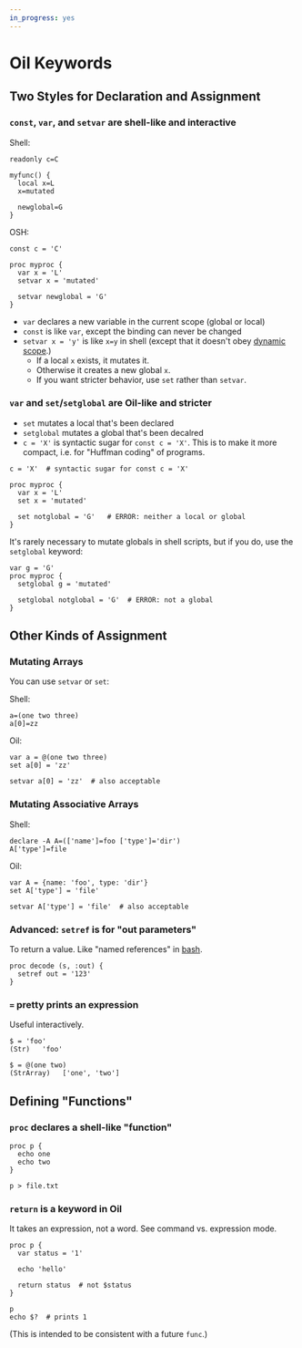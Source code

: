 ```yaml
---
in_progress: yes
---
```


Oil Keywords
============

<div id="toc">
</div>

## Two Styles for Declaration and Assignment

### `const`, `var`, and `setvar` are shell-like and interactive

Shell:

```
readonly c=C

myfunc() {
  local x=L
  x=mutated

  newglobal=G
}
```

OSH:

```
const c = 'C'

proc myproc {
  var x = 'L'
  setvar x = 'mutated'

  setvar newglobal = 'G'
}
```

- `var` declares a new variable in the current scope (global or local)
- `const` is like `var`, except the binding can never be changed
- `setvar x = 'y'` is like `x=y` in shell (except that it doesn't obey [dynamic
  scope]($xref:dynamic-scope).)
  - If a local `x` exists, it mutates it.
  - Otherwise it creates a new global `x`.
  - If you want stricter behavior, use `set` rather than `setvar`.

### `var` and `set`/`setglobal` are Oil-like and stricter

- `set` mutates a local that's been declared
- `setglobal` mutates a global that's been decalred
- `c = 'X'` is syntactic sugar for `const c = 'X'`.  This is to make it more
  compact, i.e. for "Huffman coding" of programs.

```
c = 'X'  # syntactic sugar for const c = 'X'

proc myproc {
  var x = 'L'
  set x = 'mutated' 

  set notglobal = 'G'   # ERROR: neither a local or global
}
```

It's rarely necessary to mutate globals in shell scripts, but if you do, use
the `setglobal` keyword:

```
var g = 'G'
proc myproc {
  setglobal g = 'mutated'

  setglobal notglobal = 'G'  # ERROR: not a global
}
```

## Other Kinds of Assignment

### Mutating Arrays

You can use `setvar` or `set`:

Shell:

```
a=(one two three)
a[0]=zz
```

Oil:

```
var a = @(one two three)
set a[0] = 'zz'

setvar a[0] = 'zz'  # also acceptable
```

### Mutating Associative Arrays

Shell:

```
declare -A A=(['name']=foo ['type']='dir')
A['type']=file
```

Oil:

```
var A = {name: 'foo', type: 'dir'}
set A['type'] = 'file'

setvar A['type'] = 'file'  # also acceptable
```


### Advanced: `setref` is for "out parameters"

To return a value.  Like "named references" in [bash]($xref:bash).

```
proc decode (s, :out) {
  setref out = '123'
}
```

### `=` pretty prints an expression

Useful interactively.

```sh-prompt
$ = 'foo'
(Str)   'foo'

$ = @(one two)
(StrArray)   ['one', 'two']
```

<!--

LATER: If we ever get true integers and floats!

## Autovivification with `setvar`

Or honestly this could be auto?

auto count += 1
auto hist['key'] += 1


proc main { 
  setvar count += 1   # it's now 1

  hist = {}
  setvar hist['key'] += 1

  setvar hist['key'] += weight  # later: floating point
}

-->


<!--

### Declaration / Assignment

### Mutation

Expressions like these should all work.  They're basically identical to Python,
except that you use the `setvar` or `set` keyword to change locations.

There implementation is still pretty hacky, but it's good to settle on syntax and semantics.

```
set x[1] = 2
set d['key'] = 3
set func_returning_list()[3] = 3
set x, y = y, x  # swap
set x.foo, x.bar = foo, bar
```

https://github.com/oilshell/oil/commit/64e1e9c91c541e495fee4a39e5a23bc775ae3104

-->


<!--

Future work, not implemented:

- `auto` for "auto-vivifcation"

when we get integers.

-->


## Defining "Functions"

### `proc` declares a shell-like "function"

```
proc p {
  echo one
  echo two
}

p > file.txt
```

<!--
### `func` declares a true function

LIke Python or JavaScript.

-->

### `return` is a keyword in Oil

It takes an expression, not a word.  See command vs. expression mode.

```
proc p {
  var status = '1'

  echo 'hello'

  return status  # not $status
}

p
echo $?  # prints 1
```

(This is intended to be consistent with a future `func`.)



<!--
### `do` and `pass`


- `pass` evaluates an expression and throws away its result.   It's intended to be used for left-to-right function calls.  See the `sub()` example in this thread:

https://oilshell.zulipchat.com/#narrow/stream/121540-oil-discuss/topic/left-to-right.20syntax.20ideas

- `pp` pretty prints an expression.

They both have to be **keywords** because they take an expression, not a bunch of words.

-----

Unfortunately I found that `do/done` in shell prevents us from adding `do`:

    do f(x)   #can't write this
    pass f(x)   # it has to be this, which doesn't read as nicely :-(


Not sure what to do about it... we can add a mode for `oil:all` to repurpose `do`, but I'm not sure it's worth it.  It's more complexity. 

So basically **every** call that doesn't use its result has to be preceded with
`pass` now:

    pass f(x)
    pass obj.method()
    var y = f(x)
    var z = obj.method()

Kind of ugly ... :neutral:


https://github.com/oilshell/oil/commit/dc7a0474b006287f2152b54f78d56df8c3d13281

-->


<!--

## Variables and Assignment

TODO: Merge this


I just implemented some more Oil language semantics! [1]

In shell (and Python), there's no difference between variable declaration and mutation.  These are valid:

```
declare x=1  
declare x=2  # mutates x, "declare" is something of a misnomer
x=2  # better way of mutating x
f() {
    local y=1
      local y=2  # mutates y
        y=2  # better way of mutating y
}
```

Likewise, `z=3` can be any of these 3, depending on the context:

1. mutating a local
2. mutating a global
3. creating a new global

In Oil, there are separate keywords for declaring variables and mutating them.

```
var x = 1
var x = 2  # error: it's already declared

setvar x = 2  # successful mutation
set x = 2  # I plan to add shopt -s parse-set to take over the 'set' builtin, which can be replaced with `shopt` or `builtin set`
```

(Ever notice that the set and unset builtins aren't opposites in shell ?!?!)

You can mutate a global from a function:

```
var myglobal = 'g'
f() {
    set myglobal = 'new'
      set other = 'foo'  # error: not declared yet!
}
```

Comments appreciated!

[1] https://github.com/oilshell/oil/commit/54754f3e8298bc3c272416eb0fc96946c8fa0694


I just implemented `shopt -s parse_set`:

https://github.com/oilshell/oil/commit/277c3525aacad48947124c70a52176f5ee447bc5

Note that `shopt -s all:oil` turns on all the `parse_*` options.

So now you can do:

```
var x = 1
set x = 2
setvar x = 3  # don't need this long way
```

To use the `set` builtin, prefix it with `builtin`

```
builtin set -o errexit
builtin set -- a b c
```

Most programs shouldn't need to use the `set` builtin in Oil.  Of course, `shopt -u parse_set` unsets it if desired.

Comments welcome!

-->
